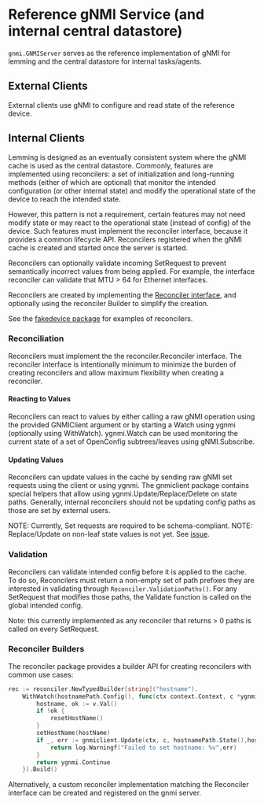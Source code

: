 # Reference gNMI Service (and internal central datastore)

`gnmi.GNMIServer` serves as the reference implementation of gNMI for lemming and the central datastore for internal tasks/agents.

## External Clients

External clients use gNMI to configure and read state of the reference device.
## Internal Clients

Lemming is designed as an eventually consistent system where the gNMI cache is used as the central datastore. Commonly, features are implemented using reconcilers: a set of initialization and long-running methods (either of which are optional) that monitor the intended configuration (or other internal state) and modify the operational state of the device to reach the intended state.

However, this pattern is not a requirement, certain features may not need modify state or may react to the operational state (instead of config) of the device. Such features must implement the reconciler interface, because it provides a common lifecycle API.
Reconcilers registered when the gNMI cache is created and started once the server is started.

Reconcilers can optionally validate incoming SetRequest to prevent semantically incorrect values from being applied. For example, the interface reconciler can validate that MTU > 64 for Ethernet interfaces.

Reconcilers are created by implementing the [Reconciler interface](https://pkg.go.dev/github.com/openconfig/lemming/gnmi/reconciler#Reconciler), and optionally using the reconciler Builder to simplify the creation.

See the [fakedevice package](fakedevice/fakedevice.go) for examples of reconcilers.

### Reconciliation

Reconcilers must implement the the reconciler.Reconciler interface. The reconciler interface is intentionally minimum to minimize the burden of creating reconcilers and allow maximum flexibility when creating a reconciler.

#### Reacting to Values

Reconcilers can react to values by either calling a raw gNMI operation using the provided GNMIClient argument or by starting a Watch using ygnmi (optionally using WithWatch). ygnmi.Watch can be used monitoring the current state of a set of OpenConfig subtrees/leaves using gNMI.Subscribe.

#### Updating Values

Reconcilers can update values in the cache by sending raw gNMI set requests using the client or using ygnmi. The gnmiclient package contains special helpers that allow using ygnmi.Update/Replace/Delete on state paths. Generally, internal reconcilers should not be updating config paths as those are set by external users.

NOTE: Currently, Set requests are required to be schema-compliant.
NOTE: Replace/Update on non-leaf state values is not yet. See [issue](https://github.com/openconfig/lemming/issues/67).

### Validation

Reconcilers can validate intended config before it is applied to the cache. To do so, Reconcilers must return a non-empty set of path prefixes they are interested in validating through `Reconciler.ValidationPaths()`.
For any SetRequest that modifies those paths, the Validate function is called on the global intended config.

Note: this currently implemented as any reconciler that returns > 0 paths is called on every SetRequest.

### Reconciler Builders

The reconciler package provides a builder API for creating reconcilers with common use cases:

```go
rec := reconciler.NewTypedBuilder[string]("hostname").
    WithWatch(hostnamePath.Config(), func(ctx context.Context, c *ygnmi.Client, v *ygnmi.Value[string]) error { // Watch hostname config: set hostname, and update state.
        hostname, ok := v.Val()
        if !ok {
            resetHostName()
        }
        setHostName(hostName)
        if _, err := gnmiclient.Update(ctx, c, hostnamePath.State(),hostname); err != nil {
            return log.Warningf("Failed to set hostname: %v",err)
        }
        return ygnmi.Continue
    }).Build()
```

Alternatively, a custom reconciler implementation matching the Reconciler interface can be created and registered on the gnmi server.
